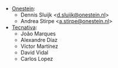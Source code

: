 - [Onestein](https://www.onestein.nl):
  - Dennis Sluijk \<<d.sluijk@onestein.nl>\>
  - Andrea Stirpe \<<a.stirpe@onestein.nl>\>
- [Tecnativa](https://www.tecnativa.com):
  - João Marques
  - Alexandre Díaz
  - Víctor Martínez
  - David Vidal
  - Carlos Lopez
